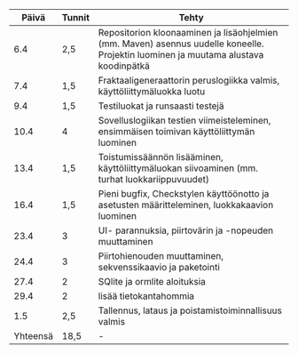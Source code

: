 Päivä | Tunnit | Tehty
--- | --- | ---
6.4 | 2,5 | Repositorion kloonaaminen ja lisäohjelmien (mm. Maven) asennus uudelle koneelle. Projektin luominen ja muutama alustava koodinpätkä
7.4 | 1,5 | Fraktaaligeneraattorin peruslogiikka valmis, käyttöliittymäluokka luotu
9.4 | 1,5 | Testiluokat ja runsaasti testejä
10.4 | 4 | Sovelluslogiikan testien viimeisteleminen, ensimmäisen toimivan käyttöliittymän luominen
13.4 | 1,5 | Toistumissäännön lisääminen, käyttöliittymäluokan siivoaminen (mm. turhat luokkariippuvuudet)
16.4 | 1,5 | Pieni bugfix, Checkstylen käyttöönotto ja asetusten määritteleminen, luokkakaavion luominen
23.4 | 3 | UI- parannuksia, piirtovärin ja -nopeuden muuttaminen
24.4 | 3 | Piirtohienouden muuttaminen, sekvenssikaavio ja paketointi
27.4 | 2 | SQlite ja ormlite aloituksia
29.4 | 2 | lisää tietokantahommia
1.5 | 2,5 | Tallennus, lataus ja poistamistoiminnallisuus valmis
Yhteensä | 18,5 | -
